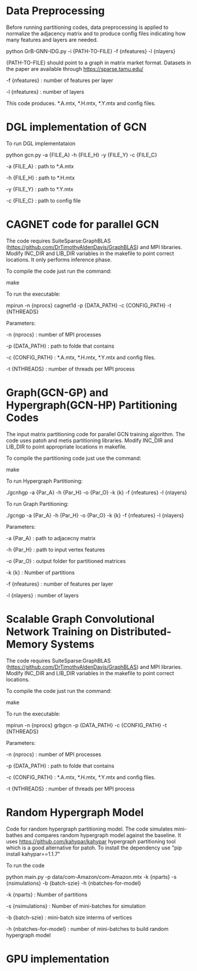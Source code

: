 # Data Preprocessing

Before running partitioning codes, data preprocessing is applied to normalize the adjacency matrix and to produce config files indicating how many features and layers are needed.

python GrB-GNN-IDG.py -i {PATH-TO-FILE} -f {nfeatures} -l {nlayers}

{PATH-TO-FILE} should point to a graph in matrix market format. Datasets in the paper are available through https://sparse.tamu.edu/

-f {nfeatures} : number of features per layer

-l {nfeatures} : number of layers

This code produces. *.A.mtx, *.H.mtx, *.Y.mtx and config files.

# DGL implementation of GCN

To run DGL implementataion

python gcn.py -a {FILE_A} -h {FILE_H} -y {FILE_Y} -c {FILE_C}

-a {FILE_A} : path to *.A.mtx

-h {FILE_H} : path to *.H.mtx

-y {FILE_Y} : path to *.Y.mtx

-c {FILE_C} : path to config file

# CAGNET code for parallel GCN 

The code requires SuiteSparse:GraphBLAS (https://github.com/DrTimothyAldenDavis/GraphBLAS) and MPI libraries. Modify INC_DIR and LIB_DIR variables in the makefile to point correct locations. It only performs inference phase.

To compile the code just run the command:

make

To run the executable:

mpirun -n {nprocs} cagnet1d -p {DATA_PATH} -c {CONFIG_PATH} -t {NTHREADS}

Parameters:

-n {nprocs} : number of MPI processes

-p {DATA_PATH} : path to folde that contains

-c {CONFIG_PATH} : *.A.mtx, *.H.mtx, *.Y.mtx and config files.

-t {NTHREADS} : number of threads per MPI process


# Graph(GCN-GP) and Hypergraph(GCN-HP) Partitioning Codes

The input matrix partitioning code for parallel GCN training algorithm. The code uses patoh and metis partitioning libraries.
Modify INC_DIR and LIB_DIR to point appropriate locations in makefile.

To compile the partitioning code just use the command:

make

To run Hypergraph Partitioning:

./gcnhgp -a {Par_A} -h {Par_H} -o {Par_O} -k {k} -f {nfeatures} -l {nlayers}  

To run Graph Partitioning:

./gcngp -a {Par_A} -h {Par_H} -o {Par_O} -k {k} -f {nfeatures} -l {nlayers} 

Parameters:

-a {Par_A} : path to adjacecny matrix 

-h {Par_H} : path to input vertex features 

-o {Par_O} : output folder for partitioned matrices 

-k {k} : Number of partitions 

-f {nfeatures} : number of features per layer 

-l {nlayers} : number of layers 

# Scalable Graph Convolutional Network Training on Distributed-Memory Systems

The code requires SuiteSparse:GraphBLAS (https://github.com/DrTimothyAldenDavis/GraphBLAS) and MPI libraries. Modify INC_DIR and LIB_DIR variables in the makefile to point correct locations.

To compile the code just run the command:

make

To run the executable:

mpirun -n {nprocs} grbgcn -p {DATA_PATH} -c {CONFIG_PATH} -t {NTHREADS}

Parameters:

-n {nprocs} : number of MPI processes

-p {DATA_PATH} : path to folde that contains

-c {CONFIG_PATH} : *.A.mtx, *.H.mtx, *.Y.mtx and config files.

-t {NTHREADS} : number of threads per MPI process


# Random Hypergraph Model

Code for random hypergraph partitioning model. The code simulates mini-bathes and compares random hypergraph model against the baseline. It uses https://github.com/kahypar/kahypar hypergraph partitioning tool which is a good alternative for patoh. To install the dependency use "pip install kahypar==1.1.7"

To run the code

python main.py -p data/com-Amazon/com-Amazon.mtx -k {nparts} -s {nsimulations} -b {batch-szie} -h {nbatches-for-model}

-k {nparts} : Number of partitions

-s {nsimulations} : Number of mini-batches for simulation

-b {batch-szie} : mini-batch size interms of vertices

-h {nbatches-for-model} : number of mini-batches to build random hypergraph model


# GPU implementation










